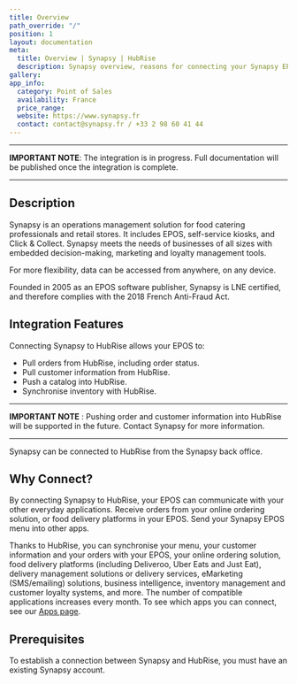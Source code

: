 ```yaml
---
title: Overview
path_override: "/"
position: 1
layout: documentation
meta:
  title: Overview | Synapsy | HubRise
  description: Synapsy overview, reasons for connecting your Synapsy EPOS to HubRise and summary of integrated features. Synchronise data between your EPOS and your other apps.
gallery:
app_info:
  category: Point of Sales
  availability: France
  price_range:
  website: https://www.synapsy.fr
  contact: contact@synapsy.fr / +33 2 98 60 41 44
---
```


---

**IMPORTANT NOTE**: The integration is in progress. Full documentation will be published once the integration is complete.

---

## Description

Synapsy is an operations management solution for food catering professionals and retail stores. It includes EPOS, self-service kiosks, and Click & Collect. Synapsy meets the needs of businesses of all sizes with embedded decision-making, marketing and loyalty management tools.

For more flexibility, data can be accessed from anywhere, on any device.

Founded in 2005 as an EPOS software publisher, Synapsy is LNE certified, and therefore complies with the 2018 French Anti-Fraud Act.

## Integration Features

Connecting Synapsy to HubRise allows your EPOS to:

- Pull orders from HubRise, including order status.
- Pull customer information from HubRise.
- Push a catalog into HubRise.
- Synchronise inventory with HubRise.

---

**IMPORTANT NOTE** : Pushing order and customer information into HubRise will be supported in the future. Contact Synapsy for more information.

---

Synapsy can be connected to HubRise from the Synapsy back office.

## Why Connect?

By connecting Synapsy to HubRise, your EPOS can communicate with your other everyday applications. Receive orders from your online ordering solution, or food delivery platforms in your EPOS. Send your Synapsy EPOS menu into other apps.

Thanks to HubRise, you can synchronise your menu, your customer information and your orders with your EPOS, your online ordering solution, food delivery platforms (including Deliveroo, Uber Eats and Just Eat), delivery management solutions or delivery services, eMarketing (SMS/emailing) solutions, business intelligence, inventory management and customer loyalty systems, and more. The number of compatible applications increases every month. To see which apps you can connect, see our [Apps page](/apps).

## Prerequisites

To establish a connection between Synapsy and HubRise, you must have an existing Synapsy account.

